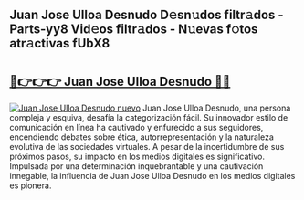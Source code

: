 ## Juan Jose Ulloa Desnudo D𝚎sn𝚞dos filtr𝚊dos - Parts-yy8 Vid𝚎os filtr𝚊dos - N𝚞evas f𝚘tos atr𝚊ctivas fUbX8

# <h2><a href="http://mb8vpg.tromn.icu/?c=Juan+Jose+Ulloa+Desnudo">🔗👉👉👉 Juan Jose Ulloa Desnudo 🔗🔗</a></h2>

[![Juan Jose Ulloa Desnudo nuevo](https://i.imgur.com/pEAQMta.gif)](http://mb8vpg.tromn.icu/?c=Juan+Jose+Ulloa+Desnudo)
Juan Jose Ulloa Desnudo, una persona compleja y esquiva, desafía la categorización fácil. Su innovador estilo de comunicación en línea ha cautivado y enfurecido a sus seguidores, encendiendo debates sobre ética, autorrepresentación y la naturaleza evolutiva de las sociedades virtuales. A pesar de la incertidumbre de sus próximos pasos, su impacto en los medios digitales es significativo. Impulsada por una determinación inquebrantable y una cautivación innegable, la influencia de Juan Jose Ulloa Desnudo en los medios digitales es pionera.
